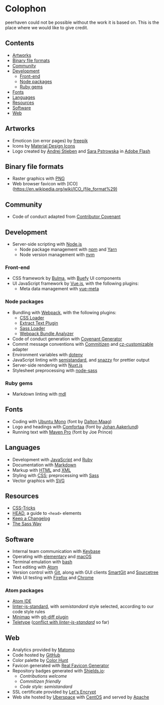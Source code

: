 # Colophon

peerhaven could not be possible without the work it is based on.
This is the place where we would like to give credit.

## Contents

- [Artworks](#artworks)
- [Binary file formats](#binary-file-formats)
- [Community](#community)
- [Development](#development)
  - [Front-end](#front-end)
  - [Node packages](#node-packages)
  - [Ruby gems](#ruby-gems)
- [Fonts](#fonts)
- [Languages](#languages)
- [Resources](#resources)
- [Software](#software)
- [Web](#web)

## Artworks

- Emoticon (on error pages) by [freepik](https://www.freepik.com/free-vector/funny-round-smileys-pack_833320.htm)
- Icons by [Material Design Icons](https://materialdesignicons.com/)
- Logo created by [Andrej Stieben](https://github.com/stieben) and [Sara Pstrowska](https://github.com/p-sara) in [Adobe Flash](https://en.wikipedia.org/wiki/Adobe_Flash)

## Binary file formats

- Raster graphics with [PNG](https://en.wikipedia.org/wiki/Portable_Network_Graphics)
- Web browser favicon with [ICO](https://en.wikipedia.org/wiki/ICO_(file_format%29)

## Community

- Code of conduct adapted from [Contributor Covenant](https://www.contributor-covenant.org/)

## Development

- Server-side scripting with [Node.js](https://nodejs.org/en/)
  - Node package management with [npm](https://www.npmjs.com/) and [Yarn](https://yarnpkg.com/en/)
  - Node version management with [nvm](https://github.com/creationix/nvm)

### Front-end

- CSS framework by [Bulma](https://bulma.io/), with [Buefy](https://buefy.github.io/) UI components
- UI JavaScript framework by [Vue.js](https://vuejs.org/), with the following plugins:
  - Meta data management with [vue-meta](https://github.com/declandewet/vue-meta)

### Node packages

- Bundling with [Webpack](https://webpack.js.org/), with the following plugins:
  - [CSS Loader](https://github.com/webpack-contrib/css-loader)
  - [Extract Text Plugin](https://github.com/webpack-contrib/extract-text-webpack-plugin)
  - [Sass Loader](https://github.com/webpack-contrib/sass-loader)
  - [Webpack Bundle Analyzer](https://github.com/webpack-contrib/webpack-bundle-analyzer)
- Code of conduct generation with [Covenant Generator](https://github.com/simonv3/covenant-generator)
- Commit message conventions with [Commitizen](http://commitizen.github.io/cz-cli/) and [cz-customizable](https://github.com/leonardoanalista/cz-customizable) adapter
- Environment variables with [dotenv](https://github.com/motdotla/dotenv)
- JavaScript linting with [semistandard](https://github.com/Flet/semistandard), and [snazzy](https://github.com/standard/snazzy) for prettier output
- Server-side rendering with [Nuxt.js](https://nuxtjs.org/)
- Stylesheet preprocessing with [node-sass](https://github.com/sass/node-sass)

### Ruby gems

- Markdown linting with [mdl](https://github.com/markdownlint/markdownlint)

## Fonts

- Coding with [Ubuntu Mono](https://fonts.google.com/specimen/Ubuntu+Mono) (font by [Dalton Maag](http://www.daltonmaag.com/))
- Logo and headings with [Comfortaa](https://fonts.google.com/specimen/Comfortaa) (font by [Johan Aakerlund](https://aajohan.deviantart.com/))
- Running text with [Maven Pro](https://fonts.google.com/specimen/Maven+Pro) (font by Joe Prince)

## Languages

- Development with [JavaScript](https://en.wikipedia.org/wiki/JavaScript) and [Ruby](http://www.ruby-lang.org/)
- Documentation with [Markdown](https://daringfireball.net/projects/markdown/)
- Markup with [HTML](https://en.wikipedia.org/wiki/HTML) and [XML](https://en.wikipedia.org/wiki/XML)
- Styling with [CSS](https://en.wikipedia.org/wiki/Cascading_Style_Sheets); preprocessing with [Sass](https://sass-lang.com/)
- Vector graphics with [SVG](https://en.wikipedia.org/wiki/Scalable_Vector_Graphics)

## Resources

- [CSS-Tricks](https://css-tricks.com/)
- [HEAD](https://gethead.info/), a guide to `<head>` elements
- [Keep a Changelog](https://keepachangelog.com/en/1.0.0/)
- [The Sass Way](http://thesassway.com/)

## Software

- Internal team communication with [Keybase](https://keybase.io/)
- Operating with [elementary](https://elementary.io/) and [macOS](https://developer.apple.com/macos/)
- Terminal emulation with [bash](https://www.gnu.org/software/bash/)
- Text editing with [Atom](https://flight-manual.atom.io/getting-started/sections/why-atom/)
- Version control with [Git](https://git-scm.com/), along with GUI clients [SmartGit](https://www.syntevo.com/smartgit/) and [Sourcetree](https://www.sourcetreeapp.com/)
- Web UI testing with [Firefox](https://www.mozilla.org/en-US/firefox/) and [Chrome](https://www.google.com/chrome/browser/desktop/index.html)

### Atom packages

- [Atom IDE](https://ide.atom.io/)
- [linter-js-standard](https://atom.io/packages/linter-js-standard), with _semistandard_ style selected, according to our code style rules
- [Minimap](https://atom.io/packages/minimap) with [git-diff plugin](https://atom.io/packages/minimap-git-diff)
- [Teletype](https://teletype.atom.io/) ([conflict with _linter-js-standard_](https://github.com/atom/teletype/issues/241) so far)

## Web

- Analytics provided by [Matomo](https://matomo.org/)
- Code hosted by [GitHub](https://github.com/)
- Color palette by [Color Hunt](http://colorhunt.co/c/65068)
- Favicon generated with [Real Favicon Generator](https://realfavicongenerator.net/)
- Repository badges generated with [Shields.io](http://shields.io/):
  - _Contributions welcome_
  - _Commitizen friendly_
  - _Code style: semistandard_
- SSL certificate provided by [Let's Encrypt](https://letsencrypt.org/)
- Web site hosted by [Uberspace](https://uberspace.de/) with [CentOS](https://www.centos.org/) and served by [Apache](https://httpd.apache.org/)
